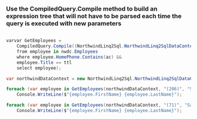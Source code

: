 ﻿### Use the CompiledQuery.Compile method to build an expression tree that will not have to be parsed each time the query is executed with new parameters
```csharp

varvar GetEmployees =
    CompiledQuery.Compile((NorthwindLinq2Sql.NorthwindLinq2SqlDataContext nwdc, string ac, string ttl) =>
    from employee in nwdc.Employees
    where employee.HomePhone.Contains(ac) &&
    employee.Title == ttl
    select employee);

var northwindDataContext = new NorthwindLinq2Sql.NorthwindLinq2SqlDataContext();

foreach (var employee in GetEmployees(northwindDataContext, "(206)", "Sales Representative"))
    Console.WriteLine($"{employee.FirstName} {employee.LastName}");

foreach (var employee in GetEmployees(northwindDataContext, "(71)", "Sales Manager"))
    Console.WriteLine($"{employee.FirstName} {employee.LastName}");

```